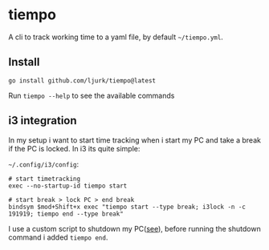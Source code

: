 # tiempo

A cli to track working time to a yaml file, by default `~/tiempo.yml`.

## Install

```
go install github.com/ljurk/tiempo@latest
```

Run `tiempo --help` to see the available commands

## i3 integration

In my setup i want to start time tracking when i start my PC and take a break if the PC is locked. In i3 its quite simple:

`~/.config/i3/config`:
```
# start timetracking
exec --no-startup-id tiempo start

# start break > lock PC > end break
bindsym $mod+Shift+x exec "tiempo start --type break; i3lock -n -c 191919; tiempo end --type break"
```

I use a custom script to shutdown my PC([see](https://github.com/ljurk/dot/blob/master/bin/.bin/powermenu)), before running the shutdown command i added `tiempo end`.
